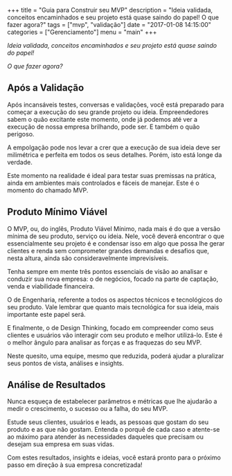 +++
title = "Guia para Construir seu MVP"
description = "Ideia validada, conceitos encaminhados e seu projeto está quase saindo do papel! O que fazer agora?"
tags = ["mvp", "validação"]
date = "2017-01-08 14:15:00"
categories = ["Gerenciamento"]
menu = "main"
+++

*Ideia validada, conceitos encaminhados e seu projeto está quase saindo do papel!*

*O que fazer agora?*

## Após a Validação

Após incansáveis testes, conversas e validações, você está preparado para começar a execução do seu grande projeto ou ideia. Empreendedores sabem o quão excitante este momento, onde já podemos até ver a execução de nossa empresa brilhando, pode ser.
E também o quão perigoso.

A empolgação pode nos levar a crer que a execução de sua ideia deve ser milimétrica e perfeita em todos os seus detalhes. Porém, isto está longe da verdade.

Este momento na realidade é ideal para testar suas premissas na prática, ainda em ambientes mais controlados e fáceis de manejar. Este é o momento do chamado MVP.

## Produto Mínimo Viável

O MVP, ou, do inglês, Produto Viável Mínimo, nada mais é do que a versão mínima de seu produto, serviço ou ideia. Nele, você deverá encontrar o que essencialmente seu projeto é e condensar isso em algo que possa lhe gerar clientes e renda sem comprometer grandes demandas e desafios que, nesta altura, ainda são consideravelmente imprevisíveis. 

Tenha sempre em mente três pontos essenciais de visão ao analisar e conduzir sua nova empresa: o de negócios, focado na parte de captação, venda e viabilidade financeira. 

O de Engenharia, referente a todos os aspectos técnicos e tecnológicos do seu produto. Vale lembrar que quanto mais tecnológica for sua ideia, mais importante este papel será. 

E finalmente, o de Design Thinking, focado em compreender como seus clientes e usuários vão interagir com seu produto e melhor utilizá-lo. Este é o melhor ângulo para analisar as forças e as fraquezas do seu MVP.

Neste quesito, uma equipe, mesmo que reduzida, poderá ajudar a pluralizar seus pontos de vista, análises e insights.

## Análise de Resultados

Nunca esqueça de estabelecer parâmetros e métricas que lhe ajudarão a medir o crescimento, o sucesso ou a falha, do seu MVP.

Estude seus clientes, usuários e leads, as pessoas que gostam do seu produto e as que não gostam. Entenda o porquê de cada caso e atente-se ao máximo para atender às necessidades daqueles que precisam ou desejam sua empresa em suas vidas.

Com estes resultados, insights e ideias, você estará pronto para o próximo passo em direção à sua empresa concretizada!
